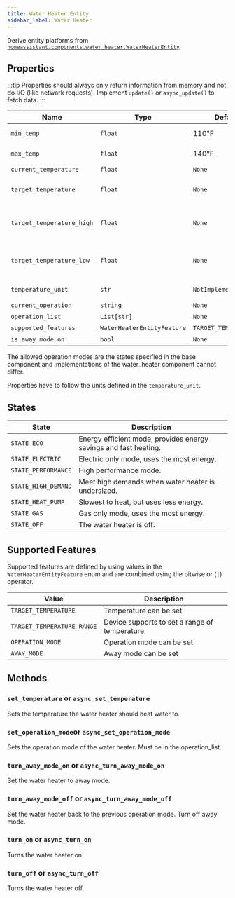 ```yaml
---
title: Water Heater Entity
sidebar_label: Water Heater
---
```


Derive entity platforms from [`homeassistant.components.water_heater.WaterHeaterEntity`](https://github.com/home-assistant/home-assistant/blob/master/homeassistant/components/water_heater/__init__.py)

## Properties

:::tip
Properties should always only return information from memory and not do I/O (like network requests). Implement `update()` or `async_update()` to fetch data.
:::

| Name                  | Type        | Default   | Description
| --------------------- | ----------- | --------- | -----------
| `min_temp`            | `float`     | 110°F     | The minimum temperature that can be set.
| `max_temp`            | `float`     | 140°F     | The maximum temperature that can be set.
| `current_temperature` | `float`     | `None`    | The current temperature.
| `target_temperature`  | `float`     | `None`    | The temperature we are trying to reach. **Required by TARGET_TEMPERATURE**
| `target_temperature_high` | `float` | `None`    | Upper bound of the temperature we are trying to reach. **Required by TARGET_TEMPERATURE_RANGE**
| `target_temperature_low` | `float`  | `None`    | Lower bound of the temperature we are trying to reach. **Required by TARGET_TEMPERATURE_RANGE**
| `temperature_unit`    | `str`       | `NotImplementedError` | One of `TEMP_CELSIUS`, `TEMP_FAHRENHEIT`, or `TEMP_KELVIN`.
| `current_operation`   | `string`    | `None`    | The current operation mode.
| `operation_list`      | `List[str]` | `None`    | List of possible operation modes.
| `supported_features`  | `WaterHeaterEntityFeature` | `TARGET_TEMPERATURE` | List of supported features.
| `is_away_mode_on`     | `bool`      | `None`    | The current status of away mode.

The allowed operation modes are the states specified in the base component and implementations of the water_heater component cannot differ.

Properties have to follow the units defined in the `temperature_unit`.

## States

| State | Description
| ----- | -----------
| `STATE_ECO` | Energy efficient mode, provides energy savings and fast heating.
| `STATE_ELECTRIC` | Electric only mode, uses the most energy.
| `STATE_PERFORMANCE` | High performance mode.
| `STATE_HIGH_DEMAND` | Meet high demands when water heater is undersized.
| `STATE_HEAT_PUMP` | Slowest to heat, but uses less energy.
| `STATE_GAS` | Gas only mode, uses the most energy.
| `STATE_OFF` | The water heater is off.

## Supported Features

Supported features are defined by using values in the `WaterHeaterEntityFeature` enum
and are combined using the bitwise or (`|`) operator.

| Value                | Description               |
| -------------------- | ------------------------- |
| `TARGET_TEMPERATURE` | Temperature can be set    |
| `TARGET_TEMPERATURE_RANGE` | Device supports to set a range of temperature    |
| `OPERATION_MODE`     | Operation mode can be set |
| `AWAY_MODE`          | Away mode can be set      |

## Methods

### `set_temperature` or `async_set_temperature`

Sets the temperature the water heater should heat water to.

### `set_operation_mode`or `async_set_operation_mode`

Sets the operation mode of the water heater. Must be in the operation_list.

### `turn_away_mode_on` or `async_turn_away_mode_on`

Set the water heater to away mode.

### `turn_away_mode_off` or `async_turn_away_mode_off`

Set the water heater back to the previous operation mode. Turn off away mode.

### `turn_on` or `async_turn_on`

Turns the water heater on.

### `turn_off` or `async_turn_off`

Turns the water heater off.
